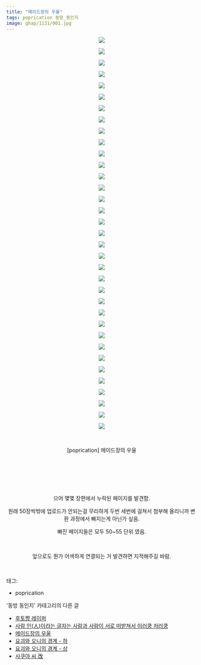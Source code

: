 ```yaml
---
title: "메이드장의 우울"
tags: poprication 동방_동인지
image: ghap/1131/001.jpg
---
```

<div class="article">
<p style="text-align: center; clear: none; float: none;"><img src="{{ site.nasurl }}/ghap/1131/001.jpg"/></p>
<p style="text-align: center; clear: none; float: none;"><img src="{{ site.nasurl }}/ghap/1131/002.jpg"/></p>
<p style="text-align: center; clear: none; float: none;"><img src="{{ site.nasurl }}/ghap/1131/003.jpg"/></p>
<p style="text-align: center; clear: none; float: none;"><img src="{{ site.nasurl }}/ghap/1131/004.jpg"/></p>
<p style="text-align: center; clear: none; float: none;"><img src="{{ site.nasurl }}/ghap/1131/005.jpg"/></p>
<p style="text-align: center; clear: none; float: none;"><img src="{{ site.nasurl }}/ghap/1131/006.jpg"/></p>
<p style="text-align: center; clear: none; float: none;"><img src="{{ site.nasurl }}/ghap/1131/007.jpg"/></p>
<p style="text-align: center; clear: none; float: none;"><img src="{{ site.nasurl }}/ghap/1131/008.jpg"/></p>
<p style="text-align: center; clear: none; float: none;"><img src="{{ site.nasurl }}/ghap/1131/009.jpg"/></p>
<p style="text-align: center; clear: none; float: none;"><img src="{{ site.nasurl }}/ghap/1131/010.jpg"/></p>
<p style="text-align: center; clear: none; float: none;"><img src="{{ site.nasurl }}/ghap/1131/011.jpg"/></p>
<p style="text-align: center; clear: none; float: none;"><img src="{{ site.nasurl }}/ghap/1131/012.jpg"/></p>
<p style="text-align: center; clear: none; float: none;"><img src="{{ site.nasurl }}/ghap/1131/013.jpg"/></p>
<p style="text-align: center; clear: none; float: none;"><img src="{{ site.nasurl }}/ghap/1131/014.jpg"/></p>
<p style="text-align: center; clear: none; float: none;"><img src="{{ site.nasurl }}/ghap/1131/015.jpg"/></p>
<p style="text-align: center; clear: none; float: none;"><img src="{{ site.nasurl }}/ghap/1131/016.jpg"/></p>
<p style="text-align: center; clear: none; float: none;"><img src="{{ site.nasurl }}/ghap/1131/017.jpg"/></p>
<p style="text-align: center; clear: none; float: none;"><img src="{{ site.nasurl }}/ghap/1131/018.jpg"/></p>
<p style="text-align: center; clear: none; float: none;"><img src="{{ site.nasurl }}/ghap/1131/019.jpg"/></p>
<p style="text-align: center; clear: none; float: none;"><img src="{{ site.nasurl }}/ghap/1131/020.jpg"/></p>
<p style="text-align: center; clear: none; float: none;"><img src="{{ site.nasurl }}/ghap/1131/021.jpg"/></p>
<p style="text-align: center; clear: none; float: none;"><img src="{{ site.nasurl }}/ghap/1131/022.jpg"/></p>
<p style="text-align: center; clear: none; float: none;"><img src="{{ site.nasurl }}/ghap/1131/023.jpg"/></p>
<p style="text-align: center; clear: none; float: none;"><img src="{{ site.nasurl }}/ghap/1131/024.jpg"/></p>
<p style="text-align: center; clear: none; float: none;"><img src="{{ site.nasurl }}/ghap/1131/025.jpg"/></p>
<p style="text-align: center; clear: none; float: none;"><img src="{{ site.nasurl }}/ghap/1131/026.jpg"/></p>
<p style="text-align: center; clear: none; float: none;"><img src="{{ site.nasurl }}/ghap/1131/027.jpg"/></p>
<p style="text-align: center; clear: none; float: none;"><img src="{{ site.nasurl }}/ghap/1131/028.jpg"/></p>
<p style="text-align: center; clear: none; float: none;"><img src="{{ site.nasurl }}/ghap/1131/029.jpg"/></p>
<p style="text-align: center; clear: none; float: none;"><img src="{{ site.nasurl }}/ghap/1131/030.jpg"/></p>
<p style="text-align: center; clear: none; float: none;"><img src="{{ site.nasurl }}/ghap/1131/031.jpg"/></p>
<p style="text-align: center; clear: none; float: none;"><img src="{{ site.nasurl }}/ghap/1131/032.jpg"/></p>
<p style="text-align: center; clear: none; float: none;"><img src="{{ site.nasurl }}/ghap/1131/033.jpg"/></p>
<p style="text-align: center; clear: none; float: none;"><img src="{{ site.nasurl }}/ghap/1131/034.jpg"/></p>
<p style="text-align: center; clear: none; float: none;"><img src="{{ site.nasurl }}/ghap/1131/035.jpg"/></p>
<p style="text-align: center; clear: none; float: none;"><br/></p>
<p style="text-align: center; clear: none; float: none;">[poprication] 메이드장의 우울</p>
<p style="text-align: center; clear: none; float: none;"><br/></p>
<p style="text-align: center; clear: none; float: none;"><br/></p>
<p style="text-align: center; clear: none; float: none;"><br/></p>
<p style="text-align: center; clear: none; float: none;">으어 몇몇 장편에서 누락된 페이지를 발견함.</p>
<p style="text-align: center; clear: none; float: none;">원래 50장씩밖에 업로드가 안되는걸 무리하게 두번 세번에 걸쳐서 첨부해 올리니까 변환 과정에서 빠지는게 아닌가 싶음.</p>
<p style="text-align: center; clear: none; float: none;">빠진 페이지들은 모두 50~55 단위 였음.</p>
<p style="text-align: center; clear: none; float: none;"><br/></p>
<p style="text-align: center; clear: none; float: none;">앞으로도 뭔가 어색하게 연결되는 거 발견하면 지적해주길 바람.</p>
<p><br/></p>
</div><div class="tagTrail">
<p>태그: </p>
<ul>
<li>poprication</li>
</ul>
</div><div class="another">
<p>'동방 동인지' 카테고리의 다른 글</p>
<ul>
<li><a href="/2016-07-27-ghap_1134">후토쨩 레이퍼</a></li>
<li><a href="/2016-07-26-ghap_1133">사람 인(人)이라는 글자는 사람과 사람이 서로 떠받쳐서 이러쿵 저러쿵</a></li>
<li><a href="/2016-07-26-ghap_1131">메이드장의 우울</a></li>
<li><a href="/2016-07-26-ghap_1130">요괴와 오니의 경계 - 하</a></li>
<li><a href="/2016-07-26-ghap_1129">요괴와 오니의 경계 - 상</a></li>
<li><a href="/2016-07-26-ghap_1128">사쿠야 씨 改</a></li>
</ul>
</div><div class="cb_module cb_fluid">
<div class="cb_wrt cb_profile">
</div><!-- commentList close -->
</div>